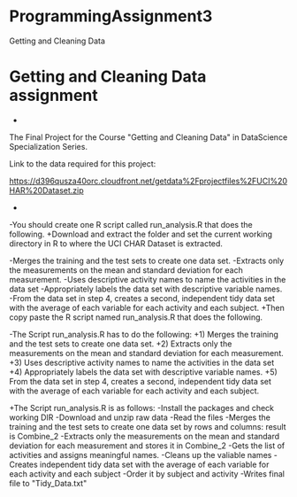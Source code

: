 # ProgrammingAssignment3
Getting and Cleaning Data
# Getting and Cleaning Data assignment
 +
  The Final Project for the Course "Getting and Cleaning Data" in DataScience Specialization Series.
  
  Link to the data required for this project:
  
  https://d396qusza40orc.cloudfront.net/getdata%2Fprojectfiles%2FUCI%20HAR%20Dataset.zip
  
 -
 -You should create one R script called run_analysis.R that does the following.
 +Download and extract the folder and set the current working directory in R to where the UCI CHAR Dataset is extracted.
  
 -Merges the training and the test sets to create one data set.
 -Extracts only the measurements on the mean and standard deviation for each measurement.
 -Uses descriptive activity names to name the activities in the data set
 -Appropriately labels the data set with descriptive variable names.
 -From the data set in step 4, creates a second, independent tidy data set with the average of each variable for each activity and each subject.
 +Then copy paste the R script named run_analysis.R that does the following.
  
 -The Script run_analysis.R has to do the following: 
 +1) Merges the training and the test sets to create one data set.
 +2) Extracts only the measurements on the mean and standard deviation for each measurement.
 +3) Uses descriptive activity names to name the activities in the data set
 +4) Appropriately labels the data set with descriptive variable names.
 +5) From the data set in step 4, creates a second, independent tidy data set with the average of each variable for each activity and each subject.
  
 +The Script run_analysis.R is as follows:
 -Install the packages and check working DIR
 -Download and unzip raw data
 -Read the files 
 -Merges the training and the test sets to create one data set by rows and columns: result is Combine_2
 -Extracts only the measurements on the mean and standard deviation for each measurement and stores it in Combine_2
 -Gets the list of activities and assigns meaningful names.
 -Cleans up the valiable names
 -Creates independent tidy data set with the average of each variable for each activity and each subject
 -Order it by subject and activity
 -Writes final file to "Tidy_Data.txt" 
